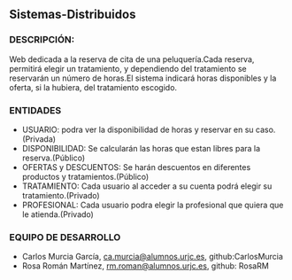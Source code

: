## Sistemas-Distribuidos

### DESCRIPCIÓN:
Web dedicada a la reserva de cita de una peluquería.Cada reserva, permitirá elegir un tratamiento, y dependiendo del tratamiento se reservarán un número de horas.El sistema indicará horas disponibles y la oferta, si la hubiera, del tratamiento escogido.


### ENTIDADES
- USUARIO: podra ver la disponibilidad de horas y reservar en su caso.(Privada)
- DISPONIBILIDAD: Se calcularán las horas que estan libres para la reserva.(Público)
- OFERTAS y DESCUENTOS: Se harán descuentos en diferentes productos y tratamientos.(Público)
- TRATAMIENTO: Cada usuario al acceder a su cuenta podrá elegir su tratamiento.(Privado)
- PROFESIONAL: Cada usuario podra elegir la profesional que quiera que le atienda.(Privado)


### EQUIPO DE DESARROLLO
- Carlos Murcia García, ca.murcia@alumnos.urjc.es, github:CarlosMurcia
- Rosa Román Martínez, rm.roman@alumnos.urjc.es, github: RosaRM
